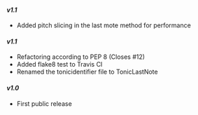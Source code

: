#### *v1.1*
 - Added pitch slicing in the last mote method for performance 

#### *v1.1*
- Refactoring according to PEP 8 (Closes #12)
- Added flake8 test to Travis CI
- Renamed the tonicidentifier file to TonicLastNote

#### *v1.0*
- First public release
